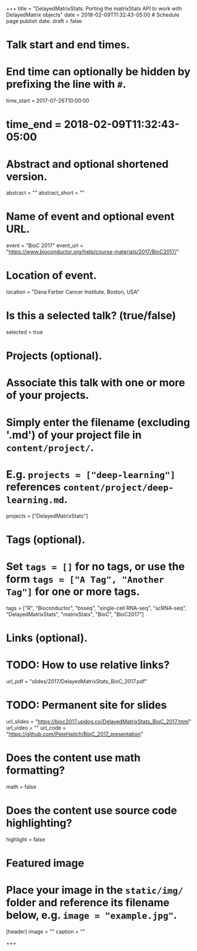 +++
title = "DelayedMatrixStats: Porting the matrixStats API to work with DelayedMatrix objects"
date = 2018-02-09T11:32:43-05:00  # Schedule page publish date.
draft = false

# Talk start and end times.
#   End time can optionally be hidden by prefixing the line with `#`.
time_start = 2017-07-26T10:00:00
# time_end = 2018-02-09T11:32:43-05:00

# Abstract and optional shortened version.
abstract = ""
abstract_short = ""

# Name of event and optional event URL.
event = "BioC 2017"
event_url = "https://www.bioconductor.org/help/course-materials/2017/BioC2017/"

# Location of event.
location = "Dana Farber Cancer Institute, Boston, USA"

# Is this a selected talk? (true/false)
selected = true

# Projects (optional).
#   Associate this talk with one or more of your projects.
#   Simply enter the filename (excluding '.md') of your project file in `content/project/`.
#   E.g. `projects = ["deep-learning"]` references `content/project/deep-learning.md`.
projects = ["DelayedMatrixStats"]

# Tags (optional).
#   Set `tags = []` for no tags, or use the form `tags = ["A Tag", "Another Tag"]` for one or more tags.
tags = ["R", "Bioconductor", "bsseq", "single-cell RNA-seq", "scRNA-seq", "DelayedMatrixStats", "matrixStats", "BioC", "BioC2017"]

# Links (optional).
# TODO: How to use relative links?
url_pdf = "slides/2017/DelayedMatrixStats_BioC_2017.pdf"
# TODO: Permanent site for slides
url_slides = "https://bioc2017.updog.co/DelayedMatrixStats_BioC_2017.html"
url_video = ""
url_code = "https://github.com/PeteHaitch/BioC_2017_presentation"

# Does the content use math formatting?
math = false

# Does the content use source code highlighting?
highlight = false

# Featured image
# Place your image in the `static/img/` folder and reference its filename below, e.g. `image = "example.jpg"`.
[header]
image = ""
caption = ""

+++
